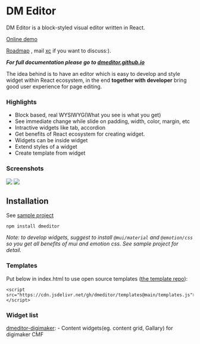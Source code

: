 # DM Editor

DM Editor is a block-styled visual editor written in React.

[Online demo](https://demo.dmeditor.io/editor?d=demo)

[Roadmap](https://github.com/orgs/dmeditor/projects/1) , mail [xc](mailto:chen.xcmail@gmail.com) if you want to discuss:).

**_For full documentation please go to [dmeditor.github.io](https://dmeditor.github.io)_**

The idea behind is to have an editor which is easy to develop and style widget within React ecosystem, in the end **together with developer** bring good user experience for page editing.

### Highlights

- Block based, real WYSIWYG(What you see is what you get)
- See immediate change while slide on padding, width, color, margin, etc
- Intractive widgets like tab, accordion
- Get benefits of React ecosystem for creating widget.
- Widgets can be inside widget
- Extend styles of a widget
- Create template from widget

### Screenshots

<img src="https://dmeditor.io/var/images/w/wzz/upload-2038061186-screen1.png" />

<img src="https://dmeditor.io/var/images/l/loe/upload-103887251-screen2.png" />

## Installation

See [sample project](https://github.com/dmeditor/dmeditor-sample)

```
npm install dmeditor
```

_Note: to develop widgets, suggest to install `@mui/material` and `@emotion/css` so you get all benefits of mui and emotion css. See sample project for detail._

### Templates

Put below in index.html to use open source templates ([the template repo](https://github.com/dmeditor/templates)):

```
<script src="https://cdn.jsdelivr.net/gh/dmeditor/templates@main/templates.js"></script>
```

### Widget list

[dmeditor-digimaker](https://github.com/digimakergo/dmeditor-digimaker/): - Content widgets(eg. content grid, Gallary) for digimaker CMF

